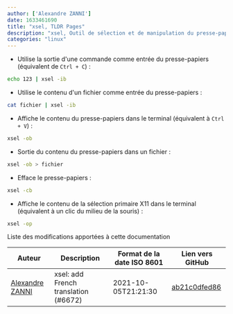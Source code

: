 ```yaml
---
author: ['Alexandre ZANNI']
date: 1633461690
title: "xsel, TLDR Pages"
description: "xsel, Outil de sélection et de manipulation du presse-papiers X11."
categories: "linux"
---
```

- Utilise la sortie d'une commande comme entrée du presse-papiers (équivalent de `Ctrl + C`) :

```bash
echo 123 | xsel -ib
```

- Utilise le contenu d'un fichier comme entrée du presse-papiers :

```bash
cat fichier | xsel -ib
```

- Affiche le contenu du presse-papiers dans le terminal (équivalent à `Ctrl + V`) :

```bash
xsel -ob
```

- Sortie du contenu du presse-papiers dans un fichier :

```bash
xsel -ob > fichier
```

- Efface le presse-papiers :

```bash
xsel -cb
```

- Affiche le contenu de la sélection primaire X11 dans le terminal (équivalent à un clic du milieu de la souris) :

```bash
xsel -op
```
Liste des modifications apportées à cette documentation


Auteur | Description | Format de la date ISO 8601 | Lien vers GitHub
------|-----|-----|-----
[Alexandre ZANNI](mailto:16578570+noraj@users.noreply.github.com) | xsel: add French translation (#6672) | 2021-10-05T21:21:30 | [ab21c0dfed86](https://github.com/tldr-pages/tldr/commit/ab21c0dfed869784175fb9ddb8fc0c282124974c)

